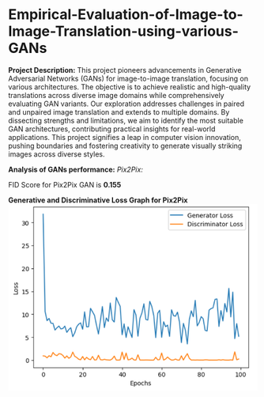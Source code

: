 # Empirical-Evaluation-of-Image-to-Image-Translation-using-various-GANs

**Project Description:**
This project pioneers advancements in Generative Adversarial Networks (GANs) for image-to-image translation, focusing on various architectures. The objective is to achieve realistic and high-quality translations across diverse image domains while comprehensively evaluating GAN variants. Our exploration addresses challenges in paired and unpaired image translation and extends to multiple domains. By dissecting strengths and limitations, we aim to identify the most suitable GAN architectures, contributing practical insights for real-world applications. This project signifies a leap in computer vision innovation, pushing boundaries and fostering creativity to generate visually striking images across diverse styles.

**Analysis of GANs performance:**
*Pix2Pix:*

FID Score for Pix2Pix GAN is **0.155**

**Generative and Discriminative Loss Graph for Pix2Pix**
![Website Image](https://github.com/satyamraj18/Empirical-Evaluation-of-Image-to-Image-Translation-using-various-GANs/blob/main/Pix2Pix_Loss_Graph.png)


